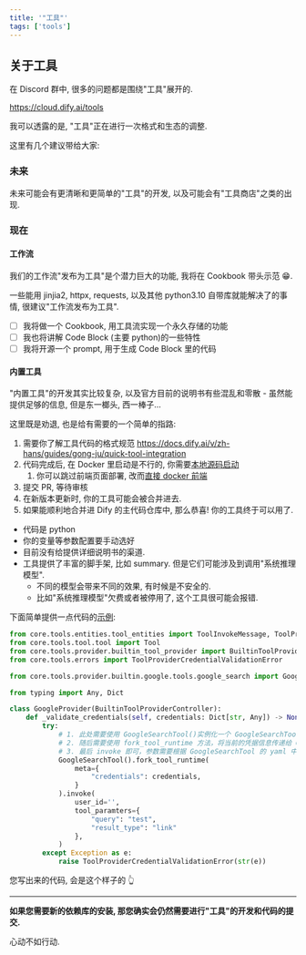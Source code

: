 ```yaml
---
title: '"工具"'
tags: ['tools']
---
```


## 关于工具

在 Discord 群中, 很多的问题都是围绕"工具"展开的.

<https://cloud.dify.ai/tools>

我可以透露的是, "工具"正在进行一次格式和生态的调整.

这里有几个建议带给大家:

### 未来

未来可能会有更清晰和更简单的"工具"的开发, 以及可能会有"工具商店"之类的出现.

### 现在

#### 工作流

我们的工作流"发布为工具"是个潜力巨大的功能, 我将在 Cookbook 带头示范 😁.

一些能用 jinjia2, httpx, requests, 以及其他 python3.10 自带库就能解决了的事情, 很建议"工作流发布为工具".

- [ ] 我将做一个 Cookbook, 用工具流实现一个永久存储的功能
- [ ] 我也将讲解 Code Block (主要 python)的一些特性
- [ ] 我将开源一个 prompt, 用于生成 Code Block 里的代码

#### 内置工具

"内置工具"的开发其实比较复杂, 以及官方目前的说明书有些混乱和零散 - 虽然能提供足够的信息, 但是东一榔头, 西一棒子...

这里既是劝退, 也是给有需要的一个简单的指路:

1. 需要你了解工具代码的格式规范 <https://docs.dify.ai/v/zh-hans/guides/gong-ju/quick-tool-integration>
2. 代码完成后, 在 Docker 里启动是不行的, 你需要[本地源码启动](https://docs.dify.ai/v/zh-hans/getting-started/install-self-hosted/local-source-code)
    1. 你可以跳过前端页面部署, 改而[直接 docker 前端](https://docs.dify.ai/v/zh-hans/getting-started/install-self-hosted/start-the-frontend-docker-container)
3. 提交 PR, 等待审核
4. 在新版本更新时, 你的工具可能会被合并进去.
5. 如果能顺利地合并进 Dify 的主代码仓库中, 那么恭喜! 你的工具终于可以用了.

- 代码是 python
- 你的变量等参数配置要手动选好
- 目前没有给提供详细说明书的渠道.
- 工具提供了丰富的脚手架, 比如 summary. 但是它们可能涉及到调用"系统推理模型".
    - 不同的模型会带来不同的效果, 有时候是不安全的.
    - 比如"系统推理模型"欠费或者被停用了, 这个工具很可能会报错.

下面简单提供一点代码的[示例](https://docs.dify.ai/v/zh-hans/guides/gong-ju/quick-tool-integration#id-4.-zhun-bei-gong-ju-dai-ma):

```python
from core.tools.entities.tool_entities import ToolInvokeMessage, ToolProviderType
from core.tools.tool.tool import Tool
from core.tools.provider.builtin_tool_provider import BuiltinToolProviderController
from core.tools.errors import ToolProviderCredentialValidationError

from core.tools.provider.builtin.google.tools.google_search import GoogleSearchTool

from typing import Any, Dict

class GoogleProvider(BuiltinToolProviderController):
    def _validate_credentials(self, credentials: Dict[str, Any]) -> None:
        try:
            # 1. 此处需要使用 GoogleSearchTool()实例化一个 GoogleSearchTool，它会自动加载 GoogleSearchTool 的 yaml 配置，但是此时它内部没有凭据信息
            # 2. 随后需要使用 fork_tool_runtime 方法，将当前的凭据信息传递给 GoogleSearchTool
            # 3. 最后 invoke 即可，参数需要根据 GoogleSearchTool 的 yaml 中配置的参数规则进行传递
            GoogleSearchTool().fork_tool_runtime(
                meta={
                    "credentials": credentials,
                }
            ).invoke(
                user_id='',
                tool_paramters={
                    "query": "test",
                    "result_type": "link"
                },
            )
        except Exception as e:
            raise ToolProviderCredentialValidationError(str(e))
```

您写出来的代码, 会是这个样子的 👆

---

**如果您需要新的依赖库的安装, 那您确实会仍然需要进行"工具"的开发和代码的提交.**

心动不如行动.
